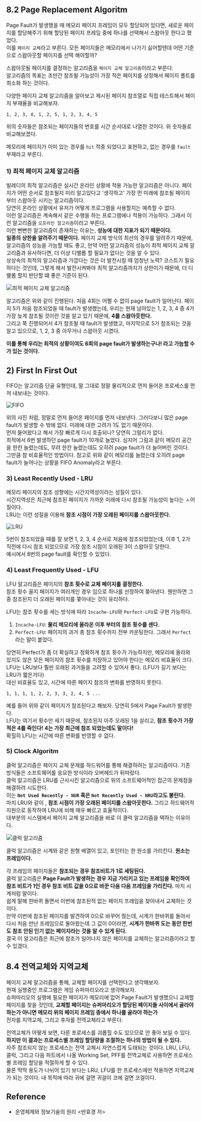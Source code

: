 ## 8.2 Page Replacement Algoritm
Page Fault가 발생했을 때 메모리 페이지 프레임이 모두 할당되어 있다면, 새로운 페이지를 할당해주기 위해 할당된 페이지 프레임 중에 하나를 선택해서 스왑아웃 한다고 했었다. <br>
이를 `페이지 교체`라고 부른다. 모든 페이지들은 메모리에서 나가기 싫어할텐데 어떤 기준으로 스왑아웃할 페이지를 선택 해야할까? <br>

스왑아웃될 페이지를 결정하는 알고리즘을 `페이지 교체 알고리즘`이라고 부른다. <br>
알고리즘의 목표는 조만간 참조될 가능성이 가장 적은 페이지를 상정해서 페이지 폴트를 최소화 하는 것이다. <br>

다양한 페이지 교체 알고리즘을 알아보고 제시된 페이지 참조열로 직접 테스트해서 페이지 부재율을 비교해보자.
```
1, 2, 3, 4, 1, 2, 5, 1, 2, 3, 4, 5
``` 
위의 숫자들은 참조되는 페이지들의 번호를 시간 순서대로 나열한 것이다. 위 숫자들로 비교해보겠다. <br>

메모리에 페이지가 이미 있는 경우를 `hit` 적중 되었다고 표현하고, 없는 경우를 `fault` 부재라고 부른다. <br>

### 1) 최적 페이지 교체 알고리즘
빌레디의 최적 알고리즘은 실시간 온라인 상황에 적용 가능한 알고리즘은 아니다. 페이지가 어떤 순서로 참조될지 미리 알고있다고 '생각하고' 가장 먼 미래에 참조될 페이지 부터 스왑아웃 시키는 알고리즘이다. <br>
당연히 온라인 상황에서 유저가 어떻게 프로그램을 사용할지는 예측할 수 없다. <br> 
이런 알고리즘은 계속해서 같은 수행을 하는 프로그램에나 적용이 가능하다. 그래서 이런 알고리즘을 `오프라인 알고리즘`이라고 부른다. <Br>
이런 뻔뻔한 알고리즘이 존재하는 이유는, **성능에 대한 지표가 되기 때문이다.** <br>
**일종의 상한을 알려주기 때문이다.** 페이지 교체 방식의 최선의 경우를 알려주기 때문에, 알고리즘의 성능을 가늠할 때도 좋고, 만약 어떤 알고리즘의 성능이 최적 페이지 교체 알고리즘과 유사하다면, 더 이상 디밸롭 할 필요가 없다는 것을 알 수 있다. <Br>
상상속의 최적의 알고리즘과 가깝다는 것은 더 발전시킬 때 엄청난 노력? 코스트가 필요하다는 것인데, 그렇게 해서 발전시켜봐야 최적 알고리즘까지가 상한이기 때문에, 더 디밸롭 할지 판단할 떄 좋은 기준이 된다. <Br>

![최적 페이지 교체 알고리즘](https://user-images.githubusercontent.com/71186266/212477888-d436c7ba-ddb0-4f0c-883a-a17b48caa9c0.jpg)



알고리즘은 위와 같이 진행된다. 처음 4회는 어쩔 수 없이 page fault가 일어난다. 페이지 5가 처음 참조되었을 때 fault가 발생했는데, 우리는 현재 남아있는 1, 2, 3, 4 중 4가 가장 늦게 참조될 것이란 것을 알고 있기 때문에, **4를 스왑아웃한다.** <br>
그리고 쭉 진행되어서 4가 참조될 때 fault가 발생했고, 마지막으로 5가 참조되는 것을 알고 있으므로, 1, 2, 3 중 아무거나 스왑아웃 시켰다. <br>

**이를 통해 우리는 최적의 상황이여도 6회의 page fault가 발생하는구나! 라고 가늠할 수가 있는 것이다.**

## 2) First In First Out
FIFO는 알고리즘 단골 유형인데, 말 그대로 정말 물리적으로 먼저 들어온 프로세스를 먼저 내보내는 것이다.

![FIFO](https://user-images.githubusercontent.com/71186266/212477889-1aa5bb13-aa21-4455-ae85-0b80c9a42a50.jpg)


위의 사진 처럼, 정말로 먼저 들어온 페이지를 먼저 내보낸다. 그러다보니 많은 page fault가 발생할 수 밖에 없다. 미래에 대한 고려가 1도 없기 때문이다. <Br>
먼저 들어왔다고 해서 가장 빠르게 다시 호출되나? 당연히 그럴리가 없다. <br>
최적에서 6번 발생하던 page fault가 10개로 늘었다. 심지어 그림과 같이 메모리 공간을 한칸 늘렸는데도, 무려 한칸 늘렸는데도 오히려 page fault가 더 늘어버린 것이다. <br>
그만큼 참 비효율적인 방법이다. 참고로 위와 같이 메모리를 늘렸는데 오히려 page fault가 늘어나는 상황을 FIFO Anomaly라고 부른다.


### 3) Least Recently Used - LRU
메모리 페이지의 참조 성향에는 시간지역성이라는 성질이 있다. <br>
시간지역성은 최근에 참조된 페이지가 가까운 미래에 다시 참조될 가능성이 높다는 ㅅ어질이다. <br>
LRU는 이런 성질을 이용해 **참조 시점이 가장 오래된 페이지를 스왑아웃한다.** <br>

![LRU](https://user-images.githubusercontent.com/71186266/212477885-a528737c-6244-41de-84bd-26124d434b27.jpg)


5번이 참조되었을 때를 잘 보면 1, 2, 3, 4 순서로 처음에 참조되었었는데, 이후 1, 2가 직전에 다시 참조 되었으므로 가장 참조 시점이 오래된 3이 스왑아웃 당한다. <br>
예시에서 8번의 page fault를 확인할 수 있었다.


### 4) Least Frequently Used - LFU
LFU 알고리즘은 페이지의 **참조 횟수로 교체 페이지를 결정한다.** <br>
참조 횟수 꼴지 페이지가 여러개인 경우 임으로 하나를 선정하여 쫒아낸다. 웬만하면 그 중 참조된지 더 오래된 페이지를 쫒아내는 것이 유리하다. <Br>

LFU는 참조 횟수를 세는 방식에 따라 `Incache-LFU`와 `Perfect-LFU`로 구현 가능하다. <br>
1. `Incache-LFU`: **물리 메모리에 올라온 이후 부터의 참조 횟수를 센다.**
2. `Perfect-LFU`: 페이지의 과거 총 참조 횟수까지 전부 카운팅한다. 그래서 `Perfect`라는 말이 붙었다. <br> 

당연히 Perfect가 좀 더 확실하고 정확하게 참조 횟수가 가능하지만, 메모리에 올라와 있지도 않은 모든 페이지의 참조 횟수를 저장하고 있어야 한다는 메모리 비효율이 크다. <br>
LFU는 LRU보다 훨씬 오래된 과거들을 고려할 수 있어서 좋다. (LFU가 길기 보다는 LRU가 짧은거다) <Br>
대신 비효율도 있고, 시간에 따른 페이지 참조의 변화를 반영하지 못한다. <br>
<!-- 어제 참조가 참 많이 되었다가 오늘 부터는 참조가 덜 될 예정인 페이지가 있을 때, 어제의 기록도 반영되기 때문에 시간에 따른 참조 성향의 변화를 반영하지 못 한다는 것이다. -->

```
1, 1, 1, 1, 2, 2, 3, 3, 2, 4, 5 ...
```
예를 들어 위와 같이 페이지가 참조된다고 해보자. 당연히 5에서 Page Fault가 발생한다. <Br>
LFU는 여기서 횟수만 세기 때문에, 참조된지 아주 오래된 1을 살리고, **참조 횟수가 가장 적은 4를 죽인다!** **4는 가장 최근에 참조 되었는데도 말이다!** <Br>
확힐히 LFU는 시간에 따른 변화를 반영할 수 없다.


### 5) Clock Algoritm
클럭 알고리즘은 페이지 교체 문제를 하드워어를 통해 해결하려는 알고리즘이다. 기존 방식들은 소프트웨어를 응요한 방식이라 오버헤드가 뒤따랐다. <br>
클럭 알고리즘은 LRU를 근사시킨 알고리즘으로 위의 소프트웨어적인 접근의 문제점을 해결하려 시도한다. <br>
이는 **`Not Used Recently - NUR` 혹은 `Not Recently Used - NRU`라고도 불린다.** <br>
마치 LRU와 같이 , **참조 시점이 가장 오래된 페이지를 스왑아웃한다.** 그리고 하드웨어적 지원으로 동작하여 LRU에 비해 매우 빠르고 효율적이다. <br>
대부분의 시스템에서 페이지 교체 알고리즘을 바로 이 클럭 알고리즘을 택하는 이유이다. <br>

![클럭 알고리즘](https://user-images.githubusercontent.com/71186266/212477892-56c32cca-e562-4aa4-8e76-d056fbaa3d72.jpg)



클럭 알고리즘은 시계와 같은 원형 배열이 있고, 포인터는 한 원소를 가리킨다. **원소는 프레임이다.** <br>

각 프레임의 페이지들은 **참조되는 경우 참조비트가 1로 세팅된다.** <br>
클럭 알고리즘은 **Page Fault가 발생하는 경우 지금 가리키고 있는 프레임을 확인하여 참조 비트가 1인 경우 참조 비트 값을 0으로 바꾼 다음 다음 프레임을 가리킨다.** 마치 시계처럼 말이다. <br>
쉽게 말해 한바퀴 돌면서 이번에 참조된적 없는 페이지 프레임을 찾아내서 교체하는 것이다. <br>
만약 이번에 참조된 페이지를 발견하여 0으로 바꾸어 줬는데, 시계가 한바퀴를 돌아서 다시 처음 만난 프레임으로 돌아왔는데 그 값이 0이라면, **시계가 한바퀴 도는 동안 한번도 참조 안된 인기 없는 페이지라는 것을 알 수 있게 된다.** <br>
결국 이 알고리즘은 최근에 참조가 일어나지 않은 페이지를 교체하는 알고리즘이라고 할 수 있겠다.

## 8.4 전역교체와 지역교체
페이지 교체 알고리즘을 통해, 교체할 페이지를 선택한다고 생각해보자. <br>
현재 실행중인 프로그램은 게임 슈퍼마리오라고 생각해보자. <br>
슈퍼마리오의 실행에 필요한 페이지가 메모리에 없어 Page Fault가 발생했으니 교체할 페이지를 찾을 것인데, **교체할 페이지는 슈퍼마리오가 할당된 페이지들 사이에서 골라야 하는가 아니면 메모리 위의 페이지 프레임 중에서 하나를 골라야 하는가** <br>
전자를 지역교체, 그리고 후자를 전역교체라고 부른다. <br>

전역교체가 어떻게 보면, 다른 프로세스를 괴롭힐 수도 있으므로 안 좋아 보일 수 있다. <br>
**하지만 이 결과는 프로세스별 프레임 할당량을 조절하는 하나의 방법이 될 수 있다.** <br>
자주 참조되지 않는 프로세스는 전역 교체시 자연스럽게 도태되는 것이다. LRU, LFU, 클럭, 그리고 다음 파트에서 나올 Working Set, PFF를 전역교체로 사용하면 프로세스별 프레임 할당을 적절하게 할 수 있다. <Br>
물론 딱딱 용도가 나뉘어 있기 보다는 LRU, LFU를 한 프로세스에만 적용하면 지역교체가 되는 것이다. 내 목적에 따라 귀에 걸면 귀걸이 코에 걸면 코걸이다.


## Reference
- 운영체제와 정보기술의 원리 <반효경 저>  
